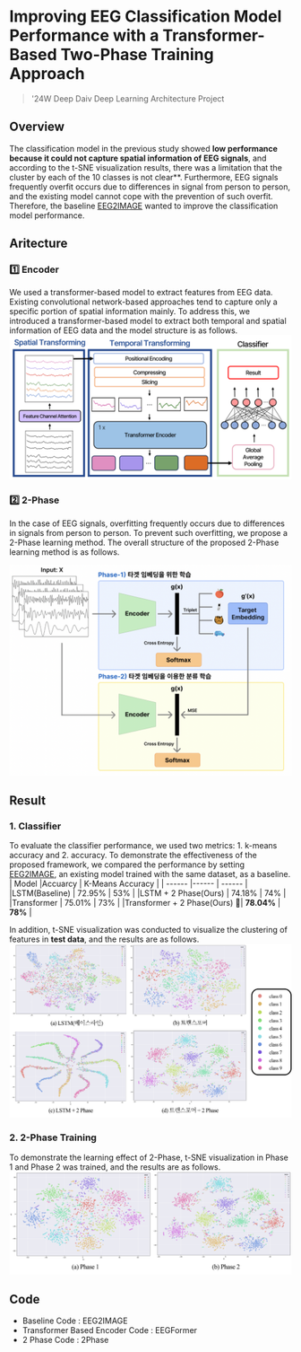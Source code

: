 # Improving EEG Classification Model Performance with a Transformer-Based Two-Phase Training Approach
> '24W Deep Daiv Deep Learning Architecture Project

## Overview
The classification model in the previous study showed **low performance because it could not capture spatial information of EEG signals**, and according to the t-SNE visualization results, there was a limitation that the cluster by each of the 10 classes is not clear**. Furthermore, EEG signals frequently overfit occurs due to differences in signal from person to person, and the existing model cannot cope with the prevention of such overfit. Therefore, the baseline [EEG2IMAGE](https://github.com/prajwalsingh/EEG2Image) wanted to improve the classification model performance.

## Aritecture
### :one: Encoder
We used a transformer-based model to extract features from EEG data. Existing convolutional network-based approaches tend to capture only a specific portion of spatial information mainly. To address this, we introduced a transformer-based model to extract both temporal and spatial information of EEG data and the model structure is as follows.
<img src="./docs/Encoder_archiecture.png">


### :two: 2-Phase
In the case of EEG signals, overfitting frequently occurs due to differences in signals from person to person. To prevent such overfitting, we propose a 2-Phase learning method. The overall structure of the proposed 2-Phase learning method is as follows.

<img src="./docs/2Phase_architecture.png">

## Result
### 1. Classifier 
To evaluate the classifier performance, we used two metrics: 1. k-means accuracy and 2. accuracy. To demonstrate the effectiveness of the proposed framework, we compared the performance by setting [EEG2IMAGE](https://github.com/prajwalsingh/EEG2Image), an existing model trained with the same dataset, as a baseline.
| Model   |Accuarcy | K-Means Accuracy |
| ------ |------ | ------ |
|LSTM(Baseline) | 72.95% | 53% |
|LSTM + 2 Phase(Ours) | 74.18% | 74% |
|Transformer | 75.01% | 73% |
|Transformer + 2 Phase(Ours) :star2:| **78.04%** | **78%** |

In addition, t-SNE visualization was conducted to visualize the clustering of features in **test data**, and the results are as follows.
<img src="./docs/t-SNE_result1.png">

### 2. 2-Phase Training
To demonstrate the learning effect of 2-Phase, t-SNE visualization in Phase 1 and Phase 2 was trained, and the results are as follows.
<img src="./docs/t-SNE_2Phase_result.png">



## Code
- Baseline Code : EEG2IMAGE
- Transformer Based Encoder Code : EEGFormer
- 2 Phase Code : 2Phase
